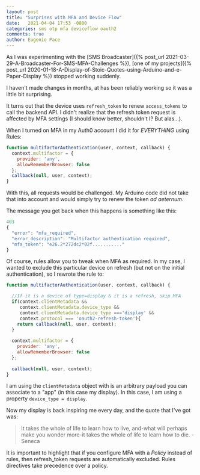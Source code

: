 ```yaml
---
layout: post
title: "Surprises with MFA and Device Flow"
date:   2021-04-04 17:53 -0800
categories: sms otp mfa deviceflow oauth2
comments: true
author: Eugenio Pace
---
```


As I was experimenting with the [SMS Broadcaster]({% post_url 2021-03-29-A-Broadcaster-For-SMS-MFA-Challenges %}), [one of my projects]({% post_url 2020-01-18-A-Display-of-Stoic-Quotes-using-Arduino-and-e-Paper-Display %}) stopped working suddenly.

I haven't made changes in months, at has been reliably working so it was a little bit surprising.

It turns out that the device uses `refresh_token` to renew `access_tokens` to call the backend API. I didn't realize that the refresh token request is affected by MFA settings (I should know better, shouldn't I? But alas...).

When I turned on MFA in my Auth0 account I did it for *EVERYTHING* using Rules:

```js
function multifactorAuthentication(user, context, callback) {
  context.multifactor = {
    provider: 'any',
    allowRememberBrowser: false
  };
  callback(null, user, context);
}
```

With this, all requests would be challenged. My Arduino code did not take that into account and would simply try to renew the token _ad aeternum_.

The message you get back when this happens is something like this:

```js
403
{
  "error": "mfa_required",
  "error_description": "Multifactor authentication required",
  "mfa_token": "e26.2*272dc2*02f..........."
}
```

Of course, rules allow you to tweak when MFA as required. In my case, I wanted to exclude this particular device on refresh (but not on the initial authentication), so I rewrote the rule to:

```js
function multifactorAuthentication(user, context, callback) {

  //If it is a device of type=display & it is a refresh, skip MFA
  if(context.clientMetadata && 
     context.clientMetadata.device_type && 
     context.clientMetadata.device_type ==='display' &&
     context.protocol === 'oauth2-refresh-token'){
    return callback(null, user, context);
  }
  
  context.multifactor = {
    provider: 'any',
    allowRememberBrowser: false
  };
  
  callback(null, user, context);
}
```

I am using the `clientMetadata` object with is an arbitrary payload you can associate to a "app" (in this case my display). In this case, I am using a property `device_type = display`.

Now my display is back inspiring me every day, and the quote that I've got was:

>It takes the whole of life to learn how to live, and-what will perhaps make you wonder more-it takes the whole of life to learn how to die. - Seneca

It is important to highlight that if you configure MFA with a _Policy_ instead of rules, then refresh_token requests are automatically excluded. Rules directives take precedence over a policy.

